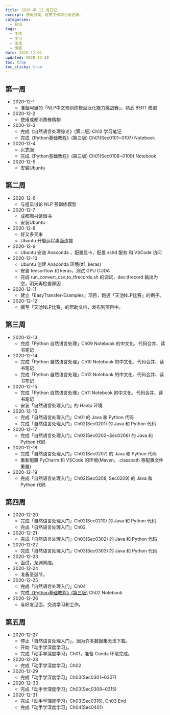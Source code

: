 ```yaml
---
title: 2020 年 12 月日记
excerpt: 按周分类，每天工作和心得记录。
categories:
  - 日记
tags:
  - 工作
  - 学习
  - 生活
  - 情感
date: 2020-12-01
updated: 2020-12-30
toc: true
toc_sticky: true
---
```


## 第一周

- 2020-12-1
    - 准备阿里的「NLP中文预训练模型泛化能力挑战赛」，熟悉 BERT 模型
- 2020-12-2
    - 使用成都消费券购物
- 2020-12-3
    - 完成《自然语言处理综论》(第二版) Ch12 学习笔记
    - 完成《Python基础教程》(第三版) Ch01(Sec0101~0107) Notebook
- 2020-12-4
    - 买衣服
    - 完成《Python基础教程》(第三版) Ch01(Sec0108~0109) Notebook
- 2020-12-5
    - 安装Ubuntu

## 第二周

- 2020-12-6
    - 与组员讨论 NLP 预训练模型
- 2020-12-7
    - 成都图书馆借书
    - 安装Ubuntu
- 2020-12-8
    - 好又多买米
    - Ubuntu 开启远程桌面连接
- 2020-12-9
    - Ubuntu 安装 Anaconda ，配置显卡，配置 sshd 服务 和 VSCode 访问
- 2020-12-10
    - Ubuntu 创建 Anaconda 环境(tf1, keras)
    - 安装 tensorflow 和 keras，测试 GPU CUDA
    - 完成 run_convert_csv_to_tfrecords.sh 的调试，dev.tfrecord 输出为空，明天再检查原因
- 2020-12-11
    - 建立「EasyTransfer-Examples」项目，跑通「天池NLP比赛」的例子。
- 2020-12-12
    - 撰写「天池NLP比赛」的帮助文档，发布到项目中。

## 第三周

- 2020-12-13
    - 完成「Python 自然语言处理」Ch09 Notebook 的中文化、代码合并、读书笔记
- 2020-12-14
    - 完成「Python 自然语言处理」Ch10 Notebook 的中文化、代码合并、读书笔记
    - 完成「Python 自然语言处理」Ch12 Notebook 的中文化、代码合并、读书笔记
- 2020-12-15
    - 完成「Python 自然语言处理」Ch11 Notebook 的中文化、代码合并、读书笔记
    - 安装「自然语言处理入门」的 Hanlp 环境
- 2020-12-16
    - 完成「自然语言处理入门」Ch01 的 Java 和 Python 代码
    - 完成「自然语言处理入门」Ch02(Sec0201) 的 Java 和 Python 代码
- 2020-12-17
    - 完成「自然语言处理入门」Ch02(Sec0202~Sec0206) 的 Java 和 Python 代码
- 2020-12-18
    - 完成「自然语言处理入门」Ch02(Sec0207) 的 Java 和 Python 代码
    - 重新配置 PyCharm 和 VSCode 的环境(Maven，.classpath 等配置文件重置)
- 2020-12-19
    - 完成「自然语言处理入门」Ch02(Sec0208, Sec0209) 的 Java 和 Python 代码

## 第四周

- 2020-12-20
    - 完成「自然语言处理入门」Ch02(Sec0210) 的 Java 和 Python 代码
    - 完成「自然语言处理入门」Ch02
- 2020-12-21
    - 完成「自然语言处理入门」Ch03(Sec0302) 的 Java 和 Python 代码
- 2020-12-22
    - 完成「自然语言处理入门」Ch03(Sec0303) 的 Java 和 Python 代码
- 2020-12-23
    - 面试，龙渊网络。
- 2020-12-24
    - 准备圣诞节。
- 2020-12-25
    - 完成「自然语言处理入门」Ch04
    - 完成[《Python基础教程》(第三版)](https://github.com/zhuyuanxiang/BeginningPython-3rd) Ch02 Notebook
- 2020-12-26
    - 与好友见面，交流学习和工作。

## 第五周

- 2020-12-27
    - 停止「自然语言处理入门」，因为许多数据集无法下载。
    - 开始「动手学深度学习」。
    - 完成「动手学深度学习」Ch01，准备 Conda 环境完成。
- 2020-12-28
    - 完成「动手学深度学习」Ch02
- 2020-12-29
    - 完成「动手学深度学习」Ch03(Sec0301~0307)
- 2020-12-30
    - 完成「动手学深度学习」Ch03(Sec0308~0315)
- 2020-12-31
    - 完成「动手学深度学习」Ch03(Sec0316), Ch03.End
    - 完成「动手学深度学习」Ch04(Sec0401)
